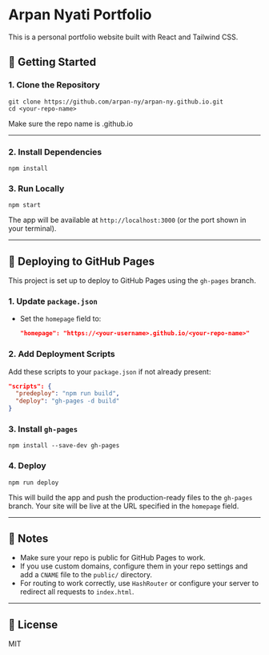 # Arpan Nyati Portfolio

This is a personal portfolio website built with React and Tailwind CSS.

## 🚀 Getting Started

### 1. Clone the Repository

```
git clone https://github.com/arpan-ny/arpan-ny.github.io.git
cd <your-repo-name>
```
Make sure the repo name is <your-username>.github.io

---

### 2. Install Dependencies

```
npm install
```

### 3. Run Locally

```
npm start
```

The app will be available at `http://localhost:3000` (or the port shown in your terminal).

---

## 🚢 Deploying to GitHub Pages

This project is set up to deploy to GitHub Pages using the `gh-pages` branch.

### 1. Update `package.json`

- Set the `homepage` field to:
  
  ```json
  "homepage": "https://<your-username>.github.io/<your-repo-name>"
  ```

### 2. Add Deployment Scripts

Add these scripts to your `package.json` if not already present:

```json
"scripts": {
  "predeploy": "npm run build",
  "deploy": "gh-pages -d build"
}
```

### 3. Install `gh-pages`

```
npm install --save-dev gh-pages
```

### 4. Deploy

```
npm run deploy
```

This will build the app and push the production-ready files to the `gh-pages` branch. Your site will be live at the URL specified in the `homepage` field.

---

## 📝 Notes
- Make sure your repo is public for GitHub Pages to work.
- If you use custom domains, configure them in your repo settings and add a `CNAME` file to the `public/` directory.
- For routing to work correctly, use `HashRouter` or configure your server to redirect all requests to `index.html`.

---

## 📄 License
MIT
